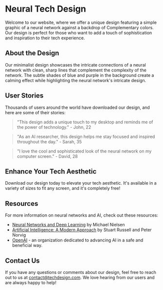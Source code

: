 <!--font:Inter-->

# Neural Tech Design

Welcome to our website, where we offer a unique design featuring a simple graphic of a neural network against a backdrop of Com<wbr>ple<wbr>men<wbr>ta<wbr>ry colors. Our design is perfect for those who want to add a touch of sophistication and inspiration to their tech experience.

## About the Design

Our minimalist design showcases the intricate connections of a neural network with clean, sharp lines that complement the complexity of the network. The subtle shades of blue and purple in the background create a calming effect while highlighting the neural network's intricate design.

## User Stories

Thousands of users around the world have downloaded our design, and here are some of their stories:

> "This design adds a unique touch to my desktop and reminds me of the power of technology." - John, 22

> "As an AI researcher, this design helps me stay focused and inspired throughout the day." - Sarah, 35

> "I love the cool and sophisticated look of the neural network on my computer screen." - David, 28

## Enhance Your Tech Aesthetic

Download our design today to elevate your tech aesthetic. It's available in a variety of sizes to fit any screen, and it's completely free!

## Resources

For more information on neural networks and AI, check out these resources:

-   [Neural Networks and Deep Learning](http://neuralnetworksanddeeplearning.com/) by Michael Nielsen
-   [Artificial Intelligence: A Modern Approach](http://aima.cs.berkeley.edu/) by Stuart Russell and Peter Norvig
-   [OpenAI](https://openai.com/) - an organization dedicated to advancing AI in a safe and beneficial way.

## Contact Us

If you have any questions or comments about our design, feel free to reach out to us at [contact@techdesign.com](mailto:contact@techdesign.com). We love hearing from our users and are always happy to help!

<!--

Write me content for website with wallpaper which alt text is:

"A wallpaper with a simple graphic of a neural network, against a background of Com<wbr>ple<wbr>men<wbr>ta<wbr>ry colors."

The name/title of the page should not be 1:1 copy of the alt text but rather a real content of the website which is using this wallpaper.

- Use markdown format
- Start with heading
- Heading should be short and concise
- The content should look like a real website
- The website should not be about the wallpaper, wallpaper is just a related background
- Heading should be contain work "wallpaper" or "background"
- Include real sections like references, contact, user stories, etc. use things relevant to the page purpose.
- Feel free to use structure like headings, bullets, numbering, blockquotes, paragraphs, horizontal lines, etc.
- You can use formatting like bold or _italic_
- You can include UTF-8 emojis
- Links should be only #hash anchors (and you can refer to the document itself)
- Do not include images


---


# The Neural Network: A Wallpaper Background for Tech Enthusiasts

Welcome to our website, where we offer a unique wallpaper background featuring a simple graphic of a neural network against a backdrop of Com<wbr>ple<wbr>men<wbr>ta<wbr>ry colors. This wallpaper is perfect for tech enthusiasts, programmers, and anyone who loves the cutting-edge world of artificial intelligence.

## About the Wallpaper

Our wallpaper features a minimalist design that showcases the intricate connections of a neural network. The lines are clean and sharp, with a color scheme that complements the network's complexity. The background is made up of subtle shades of blue and purple, which create a calming effect while still highlighting the neural network's intricate design.

## User Stories

Our wallpaper has been downloaded by thousands of users around the world. Here are some of their stories:

> "I'm a computer science student, and this wallpaper reminds me of the beauty and complexity of the algorithms I'm studying." - John, 22

> "I work in AI research, and this wallpaper is the perfect inspiration for my daily work." - Sarah, 35

> "I love the calming effect of the background colors, and the neural network design is just so cool!" - David, 28

## Download the Wallpaper

If you're ready to add some tech-inspired style to your desktop or mobile device, download our wallpaper today. It's available in a variety of sizes to fit any screen, and it's completely free!

## References

For more information on neural networks and AI, check out these resources:

- [Neural Networks and Deep Learning](http://neuralnetworksanddeeplearning.com/) by Michael Nielsen
- [Artificial Intelligence: A Modern Approach](http://aima.cs.berkeley.edu/) by Stuart Russell and Peter Norvig
- [OpenAI](https://openai.com/) - an organization dedicated to advancing AI in a safe and beneficial way.

## Contact Us

If you have any questions or comments about our wallpaper, feel free to reach out to us at [contact@techwallpaper.com](mailto:contact@techwallpaper.com). We love hearing from our users and are always happy to help!


---


Heading should not include word "wallpaper". The website should not be about the wallpaper itself, wallpaper is just a related background, rewrite whole content.


---


# Enhance Your Tech Experience with Our Neural Network Background

Welcome to our website, where we offer a unique background featuring a simple graphic of a neural network against a backdrop of Com<wbr>ple<wbr>men<wbr>ta<wbr>ry colors. This background is perfect for tech enthusiasts, programmers, and anyone who loves the cutting-edge world of artificial intelligence.

## About the Background

Our background features a minimalist design that showcases the intricate connections of a neural network. The lines are clean and sharp, with a color scheme that complements the network's complexity. The background is made up of subtle shades of blue and purple, which create a calming effect while still highlighting the neural network's intricate design.

## User Stories

Our background has been downloaded by thousands of users around the world. Here are some of their stories:

> "This background adds a touch of sophistication to my computer screen. It's a constant reminder of the power of technology." - John, 22

> "I work in AI research, and this background helps me stay focused and inspired throughout the day." - Sarah, 35

> "The neural network design is just so cool! It's like having a piece of art on my desktop." - David, 28

## Enhance Your Tech Experience

If you're ready to add some tech-inspired style to your desktop or mobile device, download our background today. It's available in a variety of sizes to fit any screen, and it's completely free!

## Resources

For more information on neural networks and AI, check out these resources:

- [Neural Networks and Deep Learning](http://neuralnetworksanddeeplearning.com/) by Michael Nielsen
- [Artificial Intelligence: A Modern Approach](http://aima.cs.berkeley.edu/) by Stuart Russell and Peter Norvig
- [OpenAI](https://openai.com/) - an organization dedicated to advancing AI in a safe and beneficial way.

## Contact Us

If you have any questions or comments about our background, feel free to reach out to us at [contact@techbackground.com](mailto:contact@techbackground.com). We love hearing from our users and are always happy to help!


---


Heading is too long, rewrite whole content.


---


# Elevate Your Tech Aesthetic with Our Neural Network Background

Welcome to our website, where we offer a unique background featuring a simple graphic of a neural network against a backdrop of Com<wbr>ple<wbr>men<wbr>ta<wbr>ry colors. Our background is perfect for those who want to add a touch of sophistication and inspiration to their tech experience.

## About the Background

Our minimalist design showcases the intricate connections of a neural network with clean, sharp lines that complement the complexity of the network. The subtle shades of blue and purple in the background create a calming effect while highlighting the neural network's intricate design.

## User Stories

Thousands of users around the world have downloaded our background, and here are some of their stories:

> "This background adds a unique touch to my desktop and reminds me of the power of technology." - John, 22

> "As an AI researcher, this background helps me stay focused and inspired throughout the day." - Sarah, 35

> "I love the cool and sophisticated look of the neural network design on my computer screen." - David, 28

## Enhance Your Tech Aesthetic

Download our background today to elevate your tech aesthetic. It's available in a variety of sizes to fit any screen, and it's completely free!

## Resources

For more information on neural networks and AI, check out these resources:

- [Neural Networks and Deep Learning](http://neuralnetworksanddeeplearning.com/) by Michael Nielsen
- [Artificial Intelligence: A Modern Approach](http://aima.cs.berkeley.edu/) by Stuart Russell and Peter Norvig
- [OpenAI](https://openai.com/) - an organization dedicated to advancing AI in a safe and beneficial way.

## Contact Us

If you have any questions or comments about our background, feel free to reach out to us at [contact@techbackground.com](mailto:contact@techbackground.com). We love hearing from our users and are always happy to help!


---


Heading is too long, rewrite whole content.


---


# Elevate Your Tech Aesthetic with Our Neural Network Design

Welcome to our website, where we offer a unique design featuring a simple graphic of a neural network against a backdrop of Com<wbr>ple<wbr>men<wbr>ta<wbr>ry colors. Our design is perfect for those who want to add a touch of sophistication and inspiration to their tech experience.

## About the Design

Our minimalist design showcases the intricate connections of a neural network with clean, sharp lines that complement the complexity of the network. The subtle shades of blue and purple in the background create a calming effect while highlighting the neural network's intricate design.

## User Stories

Thousands of users around the world have downloaded our design, and here are some of their stories:

> "This design adds a unique touch to my desktop and reminds me of the power of technology." - John, 22

> "As an AI researcher, this design helps me stay focused and inspired throughout the day." - Sarah, 35

> "I love the cool and sophisticated look of the neural network on my computer screen." - David, 28

## Enhance Your Tech Aesthetic

Download our design today to elevate your tech aesthetic. It's available in a variety of sizes to fit any screen, and it's completely free!

## Resources

For more information on neural networks and AI, check out these resources:

- [Neural Networks and Deep Learning](http://neuralnetworksanddeeplearning.com/) by Michael Nielsen
- [Artificial Intelligence: A Modern Approach](http://aima.cs.berkeley.edu/) by Stuart Russell and Peter Norvig
- [OpenAI](https://openai.com/) - an organization dedicated to advancing AI in a safe and beneficial way.

## Contact Us

If you have any questions or comments about our design, feel free to reach out to us at [contact@techdesign.com](mailto:contact@techdesign.com). We love hearing from our users and are always happy to help!


---


Write me a Google font which is best fitting for the website.

Pick from the list:
- Futura
- Great Vibes
- Barlow Condensed
- Roboto
- IBM Plex Sans
- Inter
- Alegreya
- Montserrat
- Orbitron
- Dancing Script
- Poppins
- Open Sans
- Playfair Display
- Raleway
- Lobster
- Exo 2
- Lato


Write just the font name nothing else.


---


Inter

-->
